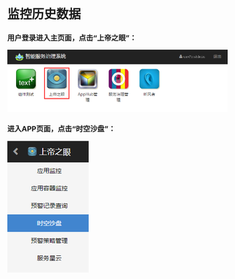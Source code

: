 # 监控历史数据

### 用户登录进入主页面，点击“上帝之眼”：
![](assets/42_01.png)

### 进入APP页面，点击“时空沙盘”：
![](assets/42_02.png)


